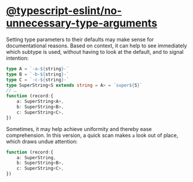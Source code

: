 [@typescript-eslint/no-unnecessary-type-arguments](https://typescript-eslint.io/rules/no-unnecessary-type-arguments)
====================================================================================================================
Setting type parameters to their defaults may make sense for documentational reasons.
Based on context, it can help to see immediately which subtype is used, without having to look at the default, and to signal intention:
```ts
type A = `-a-${string}-`
type B = `-b-${string}-`
type C = `-c-${string}-`
type SuperString<S extends string = A> = `super${S}`
// …
function (record:{
	a: SuperString<A>,
	b: SuperString<B>,
	c: SuperString<C>,
})
```

Sometimes, it may help achieve uniformity and thereby ease comprehension. In this version, a quick scan makes `a` look out of place, which draws undue attention:
```ts
function (record:{
	a: SuperString,
	b: SuperString<B>,
	c: SuperString<C>,
})
```
